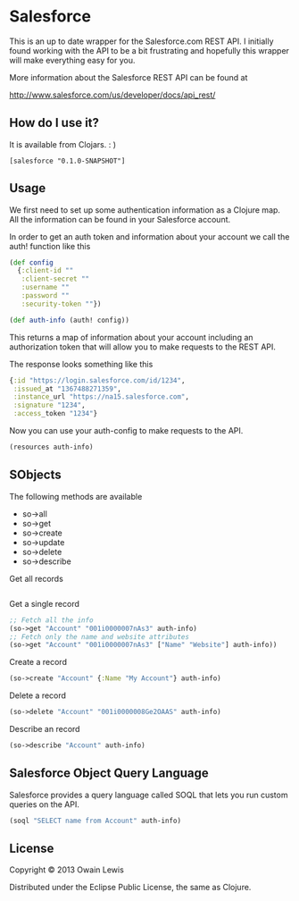 # Salesforce

This is an up to date wrapper for the Salesforce.com REST API. I initially found working with
the API to be a bit frustrating and hopefully this wrapper will make everything easy for you.

More information about the Salesforce REST API can be found at

http://www.salesforce.com/us/developer/docs/api_rest/

## How do I use it?

It is available from Clojars. : )

```
[salesforce "0.1.0-SNAPSHOT"]
```

## Usage

We first need to set up some authentication information as a Clojure map. All the information can be found in your Salesforce account.

In order to get an auth token and information about your account we call the auth! function
like this

```clojure
(def config
  {:client-id ""
   :client-secret ""
   :username ""
   :password ""
   :security-token ""})

(def auth-info (auth! config))
```

This returns a map of information about your account including an authorization token that will allow you to make requests to the REST API.

The response looks something like this

```clojure
{:id "https://login.salesforce.com/id/1234",
 :issued_at "1367488271359",
 :instance_url "https://na15.salesforce.com",
 :signature "1234",
 :access_token "1234"}
```

Now you can use your auth-config to make requests to the API.

```clojure
(resources auth-info)
```

## SObjects

The following methods are available

+ so->all
+ so->get
+ so->create
+ so->update
+ so->delete
+ so->describe

Get all records

```clojure

```

Get a single record

```clojure
;; Fetch all the info
(so->get "Account" "001i0000007nAs3" auth-info)
;; Fetch only the name and website attributes
(so->get "Account" "001i0000007nAs3" ["Name" "Website"] auth-info))
```

Create a record

```clojure
(so->create "Account" {:Name "My Account"} auth-info)
```

Delete a record

```clojure
(so->delete "Account" "001i0000008Ge2OAAS" auth-info)
```

Describe an record

```clojure
(so->describe "Account" auth-info)
```

## Salesforce Object Query Language

Salesforce provides a query language called SOQL that lets you run custom queries on the API.

```clojure
(soql "SELECT name from Account" auth-info)
```

## License

Copyright © 2013 Owain Lewis

Distributed under the Eclipse Public License, the same as Clojure.
